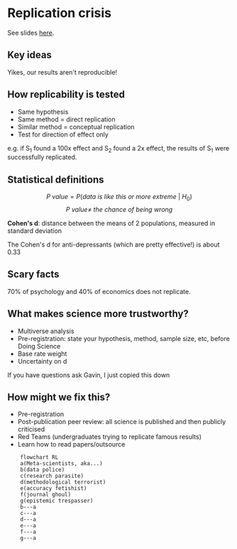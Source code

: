 # Replication crisis
See slides [here](https://docs.google.com/presentation/d/12TbEhDZA6inWcVWeme6x8jhDRXcZoJ9B63DWG92lryY/edit?usp=sharing).

## Key ideas
Yikes, our results aren't reproducible!

## How replicability is tested
- Same hypothesis
- Same method = direct replication
- Similar method = conceptual replication
- Test for direction of effect only

e.g. if S<sub>1</sub> found a 100x effect and S<sub>2</sub> found a 2x effect, the results of S<sub>1</sub> were successfully replicated.

## Statistical definitions
$$ P\ value = P(data\ is\ like\ this\ or\ more\ extreme\ |\ H_0)$$
$$ P\ value \neq \ the \ chance \ of \ being \ wrong$$

**Cohen's d**: distance between the means of 2 populations, measured in standard deviation

The Cohen's d for anti-depressants (which are pretty effective!) is about 0.33

## Scary facts
70% of psychology and 40% of economics does not replicate.

## What makes science more trustworthy?
- Multiverse analysis
- Pre-registration: state your hypothesis, method, sample size, etc, before Doing Science
- Base rate weight
- Uncertainty on d

If you have questions ask Gavin, I just copied this down

## How might we fix this?
- Pre-registration
- Post-publication peer review: all science is published and then publicly criticised
- Red Teams (undergraduates trying to replicate famous results)
- Learn how to read papers/outsource

```mermaid
	flowchart RL
	a(Meta-scientists, aka...)
	b(data police)
	c(research parasite)
	d(methodological terrorist)
	e(accuracy fetishist)
	f(journal ghoul)
	g(epistemic trespasser)
	b---a
	c---a
	d---a
	e---a
	f---a
	g---a
```
